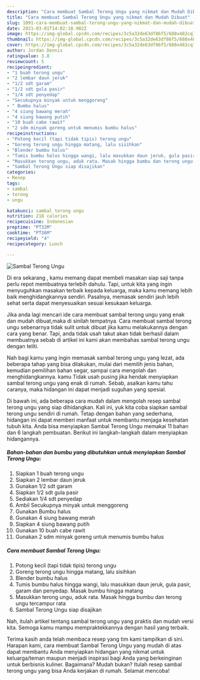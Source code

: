 ```yaml
---
description: "Cara membuat Sambal Terong Ungu yang nikmat dan Mudah Dibuat"
title: "Cara membuat Sambal Terong Ungu yang nikmat dan Mudah Dibuat"
slug: 1091-cara-membuat-sambal-terong-ungu-yang-nikmat-dan-mudah-dibuat
date: 2021-03-01T14:02:18.902Z
image: https://img-global.cpcdn.com/recipes/3c5a32de63df86f5/680x482cq70/sambal-terong-ungu-foto-resep-utama.jpg
thumbnail: https://img-global.cpcdn.com/recipes/3c5a32de63df86f5/680x482cq70/sambal-terong-ungu-foto-resep-utama.jpg
cover: https://img-global.cpcdn.com/recipes/3c5a32de63df86f5/680x482cq70/sambal-terong-ungu-foto-resep-utama.jpg
author: Jordan Dennis
ratingvalue: 3.8
reviewcount: 5
recipeingredient:
- "1 buah terong ungu"
- "2 lembar daun jeruk"
- "1/2 sdt garam"
- "1/2 sdt gula pasir"
- "1/4 sdt penyedap"
- "Secukupnya minyak untuk menggoreng"
- " Bumbu halus"
- "4 siung bawang merah"
- "4 siung bawang putih"
- "10 buah cabe rawit"
- "2 sdm minyak goreng untuk menumis bumbu halus"
recipeinstructions:
- "Potong kecil (tapi tidak tipis) terong ungu"
- "Goreng terong ungu hingga matang, lalu sisihkan"
- "Blender bumbu halus"
- "Tumis bumbu halus hingga wangi, lalu masukkan daun jeruk, gula pasir, garam dan penyedap. Masak bumbu hingga matang"
- "Masukkan terong ungu, aduk rata. Masak hingga bumbu dan terong ungu tercampur rata"
- "Sambal Terong Ungu siap disajikan"
categories:
- Resep
tags:
- sambal
- terong
- ungu

katakunci: sambal terong ungu 
nutrition: 218 calories
recipecuisine: Indonesian
preptime: "PT32M"
cooktime: "PT36M"
recipeyield: "4"
recipecategory: Lunch

---
```



![Sambal Terong Ungu](https://img-global.cpcdn.com/recipes/3c5a32de63df86f5/680x482cq70/sambal-terong-ungu-foto-resep-utama.jpg)

Di era  sekarang , kamu memang dapat membeli masakan siap saji tanpa perlu repot membuatnya terlebih dahulu. Tapi, untuk kita yang ingin menyuguhkan masakan terbaik kepada keluarga, maka kamu memang lebih baik menghidangkannya sendiri. Pasalnya, memasak sendiri jauh lebih sehat serta dapat menyesuaikan sesuai kesukaan keluarga.

Jika anda lagi mencari ide cara membuat sambal terong ungu yang enak dan mudah dibuat,maka di sinilah tempatnya. Cara membuat sambal terong ungu  sebenarnya tidak sulit untuk dibuat jika kamu melakukannya dengan cara yang benar. Tapi, anda tidak usah takut akan tidak berhasil dalam membuatnya 
sebab di artikel ini kami akan membahas sambal terong ungu dengan teliti.  



Nah bagi kamu yang ingin memasak sambal terong ungu yang lezat, ada beberapa tahap yang bisa dilakukan, mulai dari memilih jenis bahan, kemudian pemilihan bahan segar, sampai cara mengolah dan menghidangkannya. kamu Tidak usah pusing jika hendak menyiapkan sambal terong ungu yang enak di rumah. Sebab, asalkan kamu  tahu caranya, maka hidangan ini dapat menjadi suguhan yang spesial.

Di bawah ini, ada beberapa cara mudah dalam mengolah resep sambal terong ungu yang siap dihidangkan. Kali ini, yuk kita coba siapkan sambal terong ungu sendiri di rumah. Tetap dengan bahan yang sederhana, hidangan ini dapat memberi manfaat untuk membantu menjaga kesehatan tubuh kita. Anda bisa menyiapkan Sambal Terong Ungu memakai 11 bahan dan 6 langkah pembuatan. Berikut ini langkah-langkah dalam menyiapkan hidangannya.

<!--inarticleads1-->

##### Bahan-bahan dan bumbu yang dibutuhkan untuk menyiapkan Sambal Terong Ungu:

1. Siapkan 1 buah terong ungu
1. Siapkan 2 lembar daun jeruk
1. Gunakan 1/2 sdt garam
1. Siapkan 1/2 sdt gula pasir
1. Sediakan 1/4 sdt penyedap
1. Ambil Secukupnya minyak untuk menggoreng
1. Gunakan  Bumbu halus
1. Gunakan 4 siung bawang merah
1. Siapkan 4 siung bawang putih
1. Gunakan 10 buah cabe rawit
1. Gunakan 2 sdm minyak goreng untuk menumis bumbu halus




<!--inarticleads2-->

##### Cara membuat Sambal Terong Ungu:

1. Potong kecil (tapi tidak tipis) terong ungu
1. Goreng terong ungu hingga matang, lalu sisihkan
1. Blender bumbu halus
1. Tumis bumbu halus hingga wangi, lalu masukkan daun jeruk, gula pasir, garam dan penyedap. Masak bumbu hingga matang
1. Masukkan terong ungu, aduk rata. Masak hingga bumbu dan terong ungu tercampur rata
1. Sambal Terong Ungu siap disajikan




Nah, itulah artikel tentang  sambal terong ungu  yang praktis dan mudah versi kita. Semoga kamu mampu mempraktekkannya dengan hasil yang terbaik. 

Terima kasih anda telah membaca resep yang tim kami tampilkan di sini. Harapan kami, cara membuat  Sambal Terong Ungu yang mudah di atas dapat membantu Anda menyiapkan hidangan yang nikmat untuk keluarga/teman maupun menjadi inspirasi bagi Anda yang berkeinginan untuk berbisnis kuliner. Bagaimana? Mudah bukan? Itulah resep sambal terong ungu yang bisa Anda kerjakan di rumah. Selamat mencoba!

